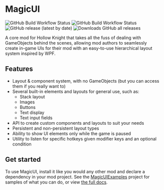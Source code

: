 # MagicUI

![GitHub Build Workflow Status](https://github.com/BadMagic100/HollowKnight.MagicUI/actions/workflows/build.yml/badge.svg)
![GitHub Build Workflow Status](https://github.com/BadMagic100/HollowKnight.MagicUI/actions/workflows/github-pages.yml/badge.svg)
![GitHub release (latest by date)](https://img.shields.io/github/v/release/BadMagic100/HollowKnight.MagicUI)
![Downloads GitHub all releases](https://img.shields.io/github/downloads/BadMagic100/HollowKnight.MagicUI/total)

A core mod for Hollow Knight that takes all the fuss of dealing with GameObjects behind the scenes,
allowing mod authors to seamlessly create in-game UIs for their mod with an easy-to-use hierarchical
layout system inspired by WPF.

## Features

* Layout & component system, with no GameObjects (but you can access them if you really want to)
* Several built-in elements and layouts for general use, such as:
  * Stack layout
  * Images
  * Buttons
  * Text display
  * Text input fields
* API to create custom components and layouts to suit your needs
* Persistent and non-persistent layout types
* Ability to show UI elements only while the game is paused
* Utility to listen for specific hotkeys given modifier keys and an optional condition

## Get started

To use MagicUI, install it like you would any other mod and declare a dependency in your mod project. See
the [MagicUIExamples](/MagicUIExamples) project for samples of what you can do, or view 
[the full docs](https://badmagic100.github.io/HollowKnight.MagicUI).